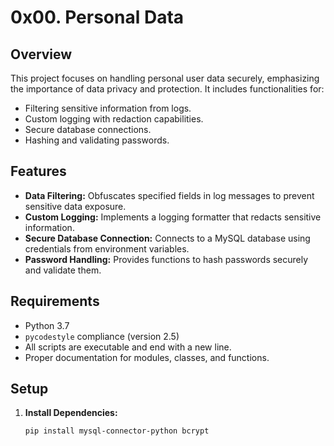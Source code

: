# 0x00. Personal Data

## Overview

This project focuses on handling personal user data securely, emphasizing the importance of data privacy and protection. It includes functionalities for:

- Filtering sensitive information from logs.
- Custom logging with redaction capabilities.
- Secure database connections.
- Hashing and validating passwords.

## Features

- **Data Filtering:** Obfuscates specified fields in log messages to prevent sensitive data exposure.
- **Custom Logging:** Implements a logging formatter that redacts sensitive information.
- **Secure Database Connection:** Connects to a MySQL database using credentials from environment variables.
- **Password Handling:** Provides functions to hash passwords securely and validate them.

## Requirements

- Python 3.7
- `pycodestyle` compliance (version 2.5)
- All scripts are executable and end with a new line.
- Proper documentation for modules, classes, and functions.

## Setup

1. **Install Dependencies:**

   ```bash
   pip install mysql-connector-python bcrypt

